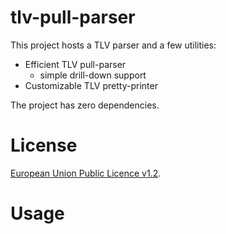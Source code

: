 # tlv-pull-parser
This project hosts a TLV parser and a few utilities:

 * Efficient TLV pull-parser
   * simple drill-down support
 * Customizable TLV pretty-printer

The project has zero dependencies.

# License
[European Union Public Licence v1.2](https://eupl.eu/).

# Usage

